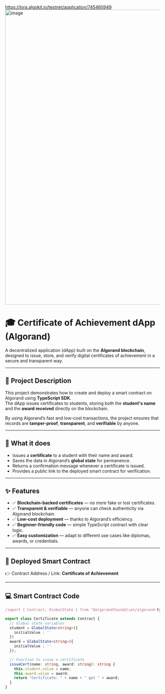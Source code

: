 https://lora.algokit.io/testnet/application/745460949
<img width="1867" height="957" alt="image" src="https://github.com/user-attachments/assets/57bcfb01-1c81-4759-8497-5470ff572c9a" />

# 🎓 Certificate of Achievement dApp (Algorand)

A decentralized application (dApp) built on the **Algorand blockchain**, designed to issue, store, and verify digital certificates of achievement in a secure and transparent way.

---

## 📖 Project Description

This project demonstrates how to create and deploy a smart contract on Algorand using **TypeScript SDK**.  
The dApp issues certificates to students, storing both the **student's name** and the **award received** directly on the blockchain.

By using Algorand’s fast and low-cost transactions, the project ensures that records are **tamper-proof**, **transparent**, and **verifiable** by anyone.

---

## 🚀 What it does

- Issues a **certificate** to a student with their name and award.
- Saves the data in Algorand’s **global state** for permanence.
- Returns a confirmation message whenever a certificate is issued.
- Provides a public link to the deployed smart contract for verification.

---

## ✨ Features

- ✅ **Blockchain-backed certificates** — no more fake or lost certificates.  
- ✅ **Transparent & verifiable** — anyone can check authenticity via Algorand blockchain.  
- ✅ **Low-cost deployment** — thanks to Algorand’s efficiency.  
- ✅ **Beginner-friendly code** — simple TypeScript contract with clear logic.  
- ✅ **Easy customization** — adapt to different use cases like diplomas, awards, or credentials.  

---

## 🔗 Deployed Smart Contract

👉 Contract Address / Link: **Certificate of Achievement**

---

## 💻 Smart Contract Code

```typescript
/import { Contract, GlobalState } from "@algorandfoundation/algorand-typescript";

export class Certificate extends Contract {
  // Global state variables
  student = GlobalState<string>({
    initialValue : ''
  })
  award = GlobalState<string>({
    initialValue : ''
  });

  // Function to issue a certificate
  issueCert(name: string, award: string): string {
    this.student.value = name;
    this.award.value = award;
    return "Certificate: " + name + " got " + award;
  }
}

